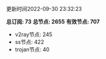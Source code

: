 更新时间2022-09-30 23:32:23

**总订阅: 73**
**总节点: 2655**
**有效节点: 707**
- v2ray节点: 245
- ss节点: 422
- trojan节点: 40
